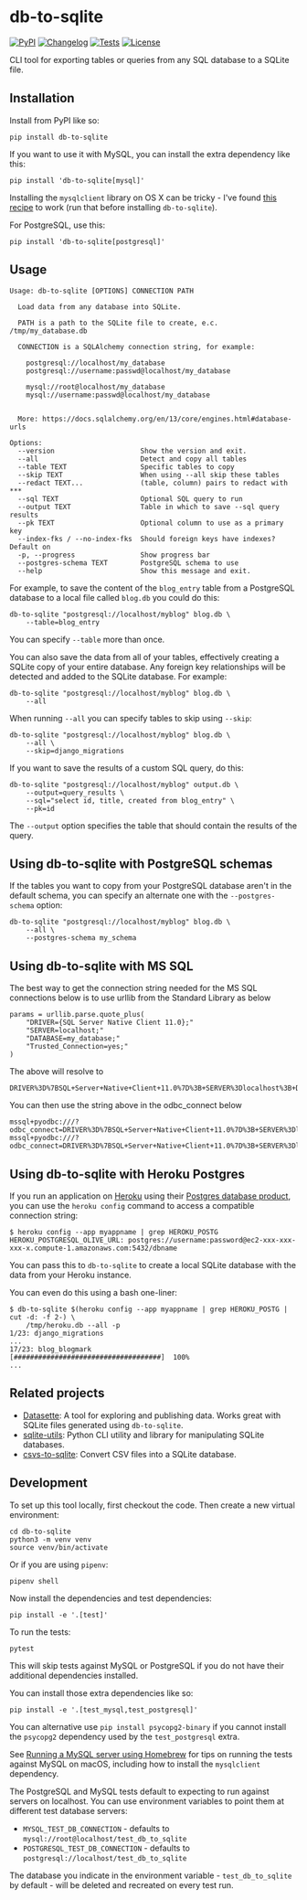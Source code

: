 # db-to-sqlite

[![PyPI](https://img.shields.io/pypi/v/db-to-sqlite.svg)](https://pypi.python.org/pypi/db-to-sqlite)
[![Changelog](https://img.shields.io/github/v/release/simonw/db-to-sqlite?include_prereleases&label=changelog)](https://github.com/simonw/db-to-sqlite/releases)
[![Tests](https://github.com/simonw/db-to-sqlite/workflows/Test/badge.svg)](https://github.com/simonw/db-to-sqlite/actions?query=workflow%3ATest)
[![License](https://img.shields.io/badge/license-Apache%202.0-blue.svg)](https://github.com/simonw/db-to-sqlite/blob/main/LICENSE)

CLI tool for exporting tables or queries from any SQL database to a SQLite file.

## Installation

Install from PyPI like so:

    pip install db-to-sqlite

If you want to use it with MySQL, you can install the extra dependency like this:

    pip install 'db-to-sqlite[mysql]'

Installing the `mysqlclient` library on OS X can be tricky - I've found [this recipe](https://gist.github.com/simonw/90ac0afd204cd0d6d9c3135c3888d116) to work (run that before installing `db-to-sqlite`).

For PostgreSQL, use this:

    pip install 'db-to-sqlite[postgresql]'

## Usage

    Usage: db-to-sqlite [OPTIONS] CONNECTION PATH

      Load data from any database into SQLite.

      PATH is a path to the SQLite file to create, e.c. /tmp/my_database.db

      CONNECTION is a SQLAlchemy connection string, for example:

        postgresql://localhost/my_database
        postgresql://username:passwd@localhost/my_database

        mysql://root@localhost/my_database
        mysql://username:passwd@localhost/my_database
        

      More: https://docs.sqlalchemy.org/en/13/core/engines.html#database-urls

    Options:
      --version                     Show the version and exit.
      --all                         Detect and copy all tables
      --table TEXT                  Specific tables to copy
      --skip TEXT                   When using --all skip these tables
      --redact TEXT...              (table, column) pairs to redact with ***
      --sql TEXT                    Optional SQL query to run
      --output TEXT                 Table in which to save --sql query results
      --pk TEXT                     Optional column to use as a primary key
      --index-fks / --no-index-fks  Should foreign keys have indexes? Default on
      -p, --progress                Show progress bar
      --postgres-schema TEXT        PostgreSQL schema to use
      --help                        Show this message and exit.

For example, to save the content of the `blog_entry` table from a PostgreSQL database to a local file called `blog.db` you could do this:

    db-to-sqlite "postgresql://localhost/myblog" blog.db \
        --table=blog_entry

You can specify `--table` more than once.

You can also save the data from all of your tables, effectively creating a SQLite copy of your entire database. Any foreign key relationships will be detected and added to the SQLite database. For example:

    db-to-sqlite "postgresql://localhost/myblog" blog.db \
        --all

When running `--all` you can specify tables to skip using `--skip`:

    db-to-sqlite "postgresql://localhost/myblog" blog.db \
        --all \
        --skip=django_migrations

If you want to save the results of a custom SQL query, do this:

    db-to-sqlite "postgresql://localhost/myblog" output.db \
        --output=query_results \
        --sql="select id, title, created from blog_entry" \
        --pk=id

The `--output` option specifies the table that should contain the results of the query.

## Using db-to-sqlite with PostgreSQL schemas

If the tables you want to copy from your PostgreSQL database aren't in the default schema, you can specify an alternate one with the `--postgres-schema` option:

    db-to-sqlite "postgresql://localhost/myblog" blog.db \
        --all \
        --postgres-schema my_schema

## Using db-to-sqlite with MS SQL

The best way to get the connection string needed for the MS SQL connections below is to use urllib from the Standard Library as below

    params = urllib.parse.quote_plus(
        "DRIVER={SQL Server Native Client 11.0};"
        "SERVER=localhost;"
        "DATABASE=my_database;"
        "Trusted_Connection=yes;"
    )

The above will resolve to

    DRIVER%3D%7BSQL+Server+Native+Client+11.0%7D%3B+SERVER%3Dlocalhost%3B+DATABASE%3Dmy_database%3B+Trusted_Connection%3Dyes

You can then use the string above in the odbc_connect below

    mssql+pyodbc:///?odbc_connect=DRIVER%3D%7BSQL+Server+Native+Client+11.0%7D%3B+SERVER%3Dlocalhost%3B+DATABASE%3Dmy_database%3B+Trusted_Connection%3Dyes
    mssql+pyodbc:///?odbc_connect=DRIVER%3D%7BSQL+Server+Native+Client+11.0%7D%3B+SERVER%3Dlocalhost%3B+DATABASE%3Dmy_database%3B+UID%3Dusername%3B+PWD%3Dpasswd

## Using db-to-sqlite with Heroku Postgres

If you run an application on [Heroku](https://www.heroku.com/) using their [Postgres database product](https://www.heroku.com/postgres), you can use the `heroku config` command to access a compatible connection string:

    $ heroku config --app myappname | grep HEROKU_POSTG
    HEROKU_POSTGRESQL_OLIVE_URL: postgres://username:password@ec2-xxx-xxx-xxx-x.compute-1.amazonaws.com:5432/dbname

You can pass this to `db-to-sqlite` to create a local SQLite database with the data from your Heroku instance.

You can even do this using a bash one-liner:

    $ db-to-sqlite $(heroku config --app myappname | grep HEROKU_POSTG | cut -d: -f 2-) \
        /tmp/heroku.db --all -p
    1/23: django_migrations
    ...
    17/23: blog_blogmark
    [####################################]  100%
    ...

## Related projects

* [Datasette](https://github.com/simonw/datasette): A tool for exploring and publishing data. Works great with SQLite files generated using `db-to-sqlite`.
* [sqlite-utils](https://github.com/simonw/sqlite-utils): Python CLI utility and library for manipulating SQLite databases.
* [csvs-to-sqlite](https://github.com/simonw/csvs-to-sqlite): Convert CSV files into a SQLite database.

## Development

To set up this tool locally, first checkout the code. Then create a new virtual environment:

    cd db-to-sqlite
    python3 -m venv venv
    source venv/bin/activate

Or if you are using `pipenv`:

    pipenv shell

Now install the dependencies and test dependencies:

    pip install -e '.[test]'

To run the tests:

    pytest

This will skip tests against MySQL or PostgreSQL if you do not have their additional dependencies installed.

You can install those extra dependencies like so:

    pip install -e '.[test_mysql,test_postgresql]'

You can alternative use `pip install psycopg2-binary` if you cannot install the `psycopg2` dependency used by the `test_postgresql` extra.

See [Running a MySQL server using Homebrew](https://til.simonwillison.net/homebrew/mysql-homebrew) for tips on running the tests against MySQL on macOS, including how to install the `mysqlclient` dependency.

The PostgreSQL and MySQL tests default to expecting to run against servers on localhost. You can use environment variables to point them at different test database servers:

- `MYSQL_TEST_DB_CONNECTION` - defaults to `mysql://root@localhost/test_db_to_sqlite`
- `POSTGRESQL_TEST_DB_CONNECTION` - defaults to `postgresql://localhost/test_db_to_sqlite`

The database you indicate in the environment variable - `test_db_to_sqlite` by default - will be deleted and recreated on every test run.
